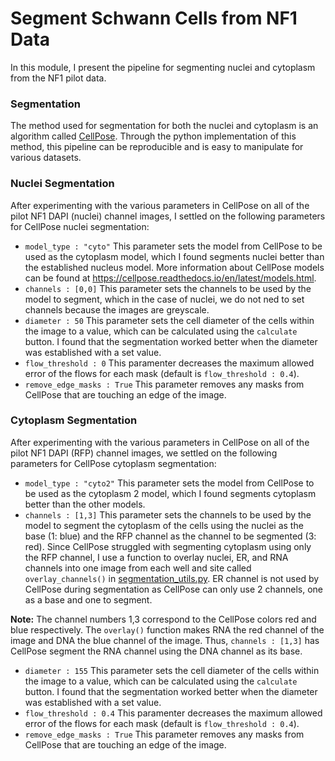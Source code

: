 # Segment Schwann Cells from NF1 Data

In this module, I present the pipeline for segmenting nuclei and cytoplasm from the NF1 pilot data.

### Segmentation

The method used for segmentation for both the nuclei and cytoplasm is an algorithm called [CellPose](https://doi.org/10.1038/s41592-020-01018-x). Through the python implementation of this method, this pipeline can be reproducible and is easy to manipulate for various datasets.

### Nuclei Segmentation

After experimenting with the various parameters in CellPose on all of the pilot NF1 DAPI (nuclei) channel images, I settled on the following parameters for CellPose nuclei segmentation:
- `model_type : "cyto"` This parameter sets the model from CellPose to be used as the cytoplasm model, which I found segments nuclei better than the established nucleus model. 
More information about CellPose models can be found at https://cellpose.readthedocs.io/en/latest/models.html.
- `channels : [0,0]` This parameter sets the channels to be used by the model to segment, which in the case of nuclei, we do not ned to set channels because the images are greyscale.
- `diameter : 50` This parameter sets the cell diameter of the cells within the image to a value, which can be calculated using the `calculate` button. 
I found that the segmentation worked better when the diameter was established with a set value. 
- `flow_threshold : 0` This paramenter decreases the maximum allowed error of the flows for each mask (default is `flow_threshold : 0.4`).
- `remove_edge_masks : True` This parameter removes any masks from CellPose that are touching an edge of the image.

### Cytoplasm Segmentation

After experimenting with the various parameters in CellPose on all of the pilot NF1 DAPI (RFP) channel images, we settled on the following parameters for CellPose cytoplasm segmentation:
- `model_type : "cyto2"` This parameter sets the model from CellPose to be used as the cytoplasm 2 model, which I found segments cytoplasm better than the other models.
- `channels : [1,3]` This parameter sets the channels to be used by the model to segment the cytoplasm of the cells using the nuclei as the base (1: blue) and the RFP channel as the channel to be segmented (3: red).
Since CellPose struggled with segmenting cytoplasm using only the RFP channel, I use a function to overlay nuclei, ER, and RNA channels into one image from each well and site called `overlay_channels()` in [segmentation_utils.py](segmentation_utils.py).
ER channel is not used by CellPose during segmentation as CellPose can only use 2 channels, one as a base and one to segment.

**Note:** The channel numbers 1,3 correspond to the CellPose colors red and blue respectively.
The `overlay()` function makes RNA the red channel of the image and DNA the blue channel of the image.
Thus, `channels : [1,3]` has CellPose segment the RNA channel using the DNA channel as its base.

- `diameter : 155` This parameter sets the cell diameter of the cells within the image to a value, which can be calculated using the `calculate` button. 
I found that the segmentation worked better when the diameter was established with a set value.
- `flow_threshold : 0.4` This paramenter decreases the maximum allowed error of the flows for each mask (default is `flow_threshold : 0.4`).
- `remove_edge_masks : True` This parameter removes any masks from CellPose that are touching an edge of the image.
